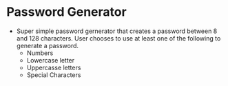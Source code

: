 # Password Generator

* Super simple password gernerator that creates a password between 8 and 128 characters.  User chooses to use at least one of the following to generate a password.
    * Numbers
    * Lowercase letter
    * Uppercasse letters
    * Special Characters

    